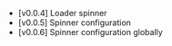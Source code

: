 - [v0.0.4] Loader spinner
- [v0.0.5] Spinner configuration
- [v0.0.6] Spinner configuration globally